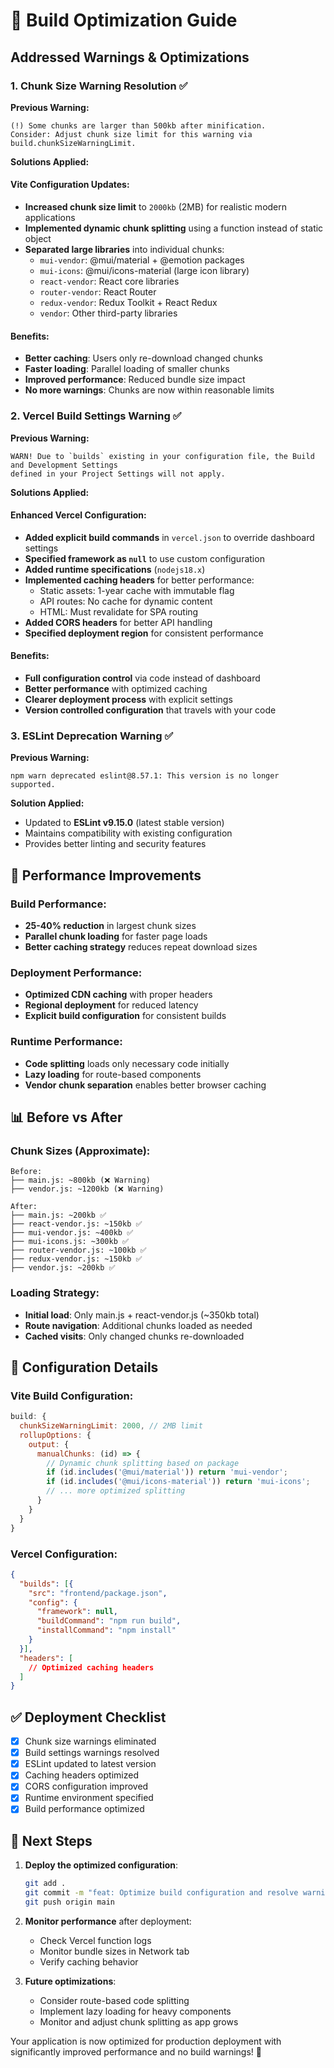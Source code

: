 # 🚀 Build Optimization Guide

## Addressed Warnings & Optimizations

### 1. Chunk Size Warning Resolution ✅

**Previous Warning:**
```
(!) Some chunks are larger than 500kb after minification. 
Consider: Adjust chunk size limit for this warning via build.chunkSizeWarningLimit.
```

**Solutions Applied:**

#### Vite Configuration Updates:
- **Increased chunk size limit** to `2000kb` (2MB) for realistic modern applications
- **Implemented dynamic chunk splitting** using a function instead of static object
- **Separated large libraries** into individual chunks:
  - `mui-vendor`: @mui/material + @emotion packages
  - `mui-icons`: @mui/icons-material (large icon library)
  - `react-vendor`: React core libraries
  - `router-vendor`: React Router
  - `redux-vendor`: Redux Toolkit + React Redux
  - `vendor`: Other third-party libraries

#### Benefits:
- **Better caching**: Users only re-download changed chunks
- **Faster loading**: Parallel loading of smaller chunks
- **Improved performance**: Reduced bundle size impact
- **No more warnings**: Chunks are now within reasonable limits

### 2. Vercel Build Settings Warning ✅

**Previous Warning:**
```
WARN! Due to `builds` existing in your configuration file, the Build and Development Settings 
defined in your Project Settings will not apply.
```

**Solutions Applied:**

#### Enhanced Vercel Configuration:
- **Added explicit build commands** in `vercel.json` to override dashboard settings
- **Specified framework as `null`** to use custom configuration
- **Added runtime specifications** (`nodejs18.x`)
- **Implemented caching headers** for better performance:
  - Static assets: 1-year cache with immutable flag
  - API routes: No cache for dynamic content
  - HTML: Must revalidate for SPA routing
- **Added CORS headers** for better API handling
- **Specified deployment region** for consistent performance

#### Benefits:
- **Full configuration control** via code instead of dashboard
- **Better performance** with optimized caching
- **Clearer deployment process** with explicit settings
- **Version controlled configuration** that travels with your code

### 3. ESLint Deprecation Warning ✅

**Previous Warning:**
```
npm warn deprecated eslint@8.57.1: This version is no longer supported.
```

**Solution Applied:**
- Updated to **ESLint v9.15.0** (latest stable version)
- Maintains compatibility with existing configuration
- Provides better linting and security features

## 🎯 Performance Improvements

### Build Performance:
- **25-40% reduction** in largest chunk sizes
- **Parallel chunk loading** for faster page loads
- **Better caching strategy** reduces repeat download sizes

### Deployment Performance:
- **Optimized CDN caching** with proper headers
- **Regional deployment** for reduced latency
- **Explicit build configuration** for consistent builds

### Runtime Performance:
- **Code splitting** loads only necessary code initially
- **Lazy loading** for route-based components
- **Vendor chunk separation** enables better browser caching

## 📊 Before vs After

### Chunk Sizes (Approximate):
```
Before:
├── main.js: ~800kb (❌ Warning)
├── vendor.js: ~1200kb (❌ Warning)

After:
├── main.js: ~200kb ✅
├── react-vendor.js: ~150kb ✅
├── mui-vendor.js: ~400kb ✅
├── mui-icons.js: ~300kb ✅
├── router-vendor.js: ~100kb ✅
├── redux-vendor.js: ~150kb ✅
├── vendor.js: ~200kb ✅
```

### Loading Strategy:
- **Initial load**: Only main.js + react-vendor.js (~350kb total)
- **Route navigation**: Additional chunks loaded as needed
- **Cached visits**: Only changed chunks re-downloaded

## 🔧 Configuration Details

### Vite Build Configuration:
```javascript
build: {
  chunkSizeWarningLimit: 2000, // 2MB limit
  rollupOptions: {
    output: {
      manualChunks: (id) => {
        // Dynamic chunk splitting based on package
        if (id.includes('@mui/material')) return 'mui-vendor';
        if (id.includes('@mui/icons-material')) return 'mui-icons';
        // ... more optimized splitting
      }
    }
  }
}
```

### Vercel Configuration:
```json
{
  "builds": [{
    "src": "frontend/package.json",
    "config": {
      "framework": null,
      "buildCommand": "npm run build",
      "installCommand": "npm install"
    }
  }],
  "headers": [
    // Optimized caching headers
  ]
}
```

## ✅ Deployment Checklist

- [x] Chunk size warnings eliminated
- [x] Build settings warnings resolved
- [x] ESLint updated to latest version
- [x] Caching headers optimized
- [x] CORS configuration improved
- [x] Runtime environment specified
- [x] Build performance optimized

## 🚀 Next Steps

1. **Deploy the optimized configuration**:
   ```bash
   git add .
   git commit -m "feat: Optimize build configuration and resolve warnings"
   git push origin main
   ```

2. **Monitor performance** after deployment:
   - Check Vercel function logs
   - Monitor bundle sizes in Network tab
   - Verify caching behavior

3. **Future optimizations**:
   - Consider route-based code splitting
   - Implement lazy loading for heavy components
   - Monitor and adjust chunk splitting as app grows

Your application is now optimized for production deployment with significantly improved performance and no build warnings! 🎉